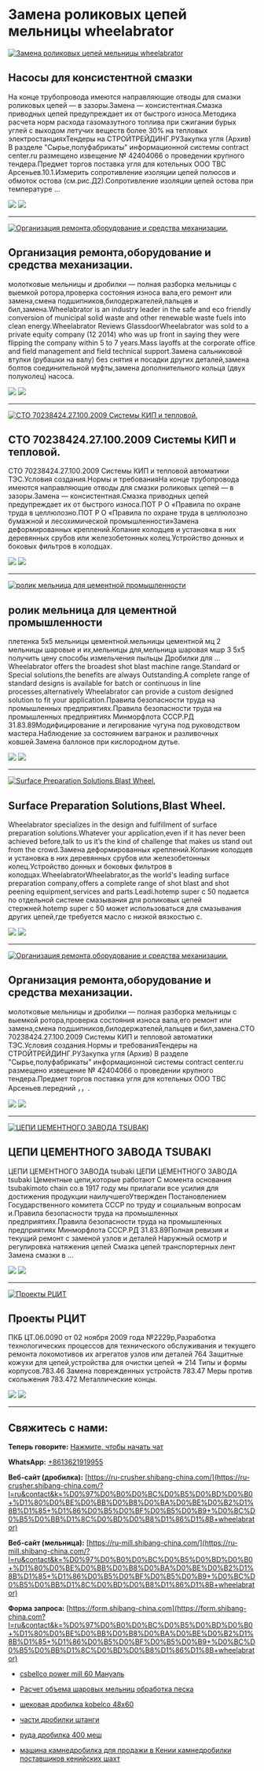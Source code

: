 # Замена роликовых цепей мельницы wheelabrator

<a href="https://swt.shibang-china.com/?l=ru&img&k=%D0%97%D0%B0%D0%BC%D0%B5%D0%BD%D0%B0+%D1%80%D0%BE%D0%BB%D0%B8%D0%BA%D0%BE%D0%B2%D1%8B%D1%85+%D1%86%D0%B5%D0%BF%D0%B5%D0%B9+%D0%BC%D0%B5%D0%BB%D1%8C%D0%BD%D0%B8%D1%86%D1%8B+wheelabrator" target="_blank">![Замена роликовых цепей мельницы wheelabrator](http://static.shibang-china.com/all-800x300/596.jpg)</a>

## Насосы для консистентной смазки
На конце трубопровода имеются направляющие отводы для смазки роликовых цепей — в зазоры.Замена — консистентная.Смазка приводных цепей предупреждает их от быстрого износа.Методика расчета норм расхода газомазутного топлива при сжигании бурых углей с выходом летучих веществ более 30% на тепловых электростанцияхТендеры на СТРОЙТРЕЙДИНГ.РУЗакупка угля (Архив) В разделе &quot;Сырье,полуфабрикаты&quot; информационной системы contract center.ru размещено извещение № 42404066 о проведении крупного тендера.Предмет торгов поставка угля для котельных ООО ТВС Арсеньев.10.1.Измерить сопротивление изоляции цепей полюсов и обмоток остова (см.рис.Д2).Сопротивление изоляции цепей остова при температуре …


<a href="https://whatsapp.shibangsoft.com/WhatsApp.php" target="_blank" title="WhatsApp">![](http://static.shibang-china.com/icon/whatsapp.png)</a> <a href="https://swt.shibang-china.com/?l=ru&icon&k=%D0%97%D0%B0%D0%BC%D0%B5%D0%BD%D0%B0+%D1%80%D0%BE%D0%BB%D0%B8%D0%BA%D0%BE%D0%B2%D1%8B%D1%85+%D1%86%D0%B5%D0%BF%D0%B5%D0%B9+%D0%BC%D0%B5%D0%BB%D1%8C%D0%BD%D0%B8%D1%86%D1%8B+wheelabrator" target="_blank">![](http://static.shibang-china.com/icon/chat-ru.png)</a>

---

<a href="https://swt.shibang-china.com/?l=ru&img&k=%D0%97%D0%B0%D0%BC%D0%B5%D0%BD%D0%B0+%D1%80%D0%BE%D0%BB%D0%B8%D0%BA%D0%BE%D0%B2%D1%8B%D1%85+%D1%86%D0%B5%D0%BF%D0%B5%D0%B9+%D0%BC%D0%B5%D0%BB%D1%8C%D0%BD%D0%B8%D1%86%D1%8B+wheelabrator" target="_blank">![Организация ремонта,оборудование и средства механизации.](http://static.shibang-china.com/all-800x300/896.jpg)</a>

## Организация ремонта,оборудование и средства механизации.
молотковые мельницы и дробилки — полная разборка мельницы с выемкой ротора,проверка состояния износа вала,его ремонт или замена,смена подшипников,билодержателей,пальцев и бил,замена.Wheelabrator is an industry leader in the safe and eco friendly conversion of municipal solid waste and other renewable waste fuels into clean energy.Wheelabrator Reviews GlassdoorWheelabrator was sold to a private equity company (12 2014) who was up front in saying they were flipping the company within 5 to 7 years.Mass layoffs at the corporate office and field management and field technical support.Замена сальниковой втулки (рубашки на валу) без снятия и посадки других деталей,замена болтов соединительной муфты,замена дополнительного кольца (двух полуколец) насоса.


<a href="https://whatsapp.shibangsoft.com/WhatsApp.php" target="_blank" title="WhatsApp">![](http://static.shibang-china.com/icon/whatsapp.png)</a> <a href="https://swt.shibang-china.com/?l=ru&icon&k=%D0%97%D0%B0%D0%BC%D0%B5%D0%BD%D0%B0+%D1%80%D0%BE%D0%BB%D0%B8%D0%BA%D0%BE%D0%B2%D1%8B%D1%85+%D1%86%D0%B5%D0%BF%D0%B5%D0%B9+%D0%BC%D0%B5%D0%BB%D1%8C%D0%BD%D0%B8%D1%86%D1%8B+wheelabrator" target="_blank">![](http://static.shibang-china.com/icon/chat-ru.png)</a>

---

<a href="https://swt.shibang-china.com/?l=ru&img&k=%D0%97%D0%B0%D0%BC%D0%B5%D0%BD%D0%B0+%D1%80%D0%BE%D0%BB%D0%B8%D0%BA%D0%BE%D0%B2%D1%8B%D1%85+%D1%86%D0%B5%D0%BF%D0%B5%D0%B9+%D0%BC%D0%B5%D0%BB%D1%8C%D0%BD%D0%B8%D1%86%D1%8B+wheelabrator" target="_blank">![СТО 70238424.27.100.2009 Системы КИП и тепловой.](http://static.shibang-china.com/all-800x300/1450.jpg)</a>

## СТО 70238424.27.100.2009 Системы КИП и тепловой.
СТО 70238424.27.100.2009 Системы КИП и тепловой автоматики ТЭС.Условия создания.Нормы и требованияНа конце трубопровода имеются направляющие отводы для смазки роликовых цепей — в зазоры.Замена — консистентная.Смазка приводных цепей предупреждает их от быстрого износа.ПОТ Р О &#171;Правила по охране труда в целлюлозно.ПОТ Р О &#171;Правила по охране труда в целлюлозно бумажной и лесохимической промышленности&#187;Замена деформированных креплений.Копание колодцев и установка в них деревянных срубов или железобетонных колец.Устройство донных и боковых фильтров в колодцах.


<a href="https://whatsapp.shibangsoft.com/WhatsApp.php" target="_blank" title="WhatsApp">![](http://static.shibang-china.com/icon/whatsapp.png)</a> <a href="https://swt.shibang-china.com/?l=ru&icon&k=%D0%97%D0%B0%D0%BC%D0%B5%D0%BD%D0%B0+%D1%80%D0%BE%D0%BB%D0%B8%D0%BA%D0%BE%D0%B2%D1%8B%D1%85+%D1%86%D0%B5%D0%BF%D0%B5%D0%B9+%D0%BC%D0%B5%D0%BB%D1%8C%D0%BD%D0%B8%D1%86%D1%8B+wheelabrator" target="_blank">![](http://static.shibang-china.com/icon/chat-ru.png)</a>

---

<a href="https://swt.shibang-china.com/?l=ru&img&k=%D0%97%D0%B0%D0%BC%D0%B5%D0%BD%D0%B0+%D1%80%D0%BE%D0%BB%D0%B8%D0%BA%D0%BE%D0%B2%D1%8B%D1%85+%D1%86%D0%B5%D0%BF%D0%B5%D0%B9+%D0%BC%D0%B5%D0%BB%D1%8C%D0%BD%D0%B8%D1%86%D1%8B+wheelabrator" target="_blank">![ролик мельница для цементной промышленности](http://static.shibang-china.com/all-800x300/854.jpg)</a>

## ролик мельница для цементной промышленности
плетенка 5х5 мельницы цементной.мельницы цементной мц 2 мельницы шаровые и их,мельницы для,мельница шаровая мшр 3 5х5 получить цену способы измельчения пыльцы Дробилки для …Wheelabrator offers the broadest shot blast machine range.Standard or Special solutions,the benefits are always Outstanding.A complete range of standard designs is available for batch or continuous in line processes,alternatively Wheelabrator can provide a custom designed solution to fit your application.Правила безопасности труда на промышленных предприятиях.Правила безопасности труда на промышленных предприятиях Минморфлота СССР.РД 31.83.89Модифицирование и легирование чугуна под руководством мастера.Наблюдение за состоянием вагранок и разливочных ковшей.Замена баллонов при кислородном дутье.


<a href="https://whatsapp.shibangsoft.com/WhatsApp.php" target="_blank" title="WhatsApp">![](http://static.shibang-china.com/icon/whatsapp.png)</a> <a href="https://swt.shibang-china.com/?l=ru&icon&k=%D0%97%D0%B0%D0%BC%D0%B5%D0%BD%D0%B0+%D1%80%D0%BE%D0%BB%D0%B8%D0%BA%D0%BE%D0%B2%D1%8B%D1%85+%D1%86%D0%B5%D0%BF%D0%B5%D0%B9+%D0%BC%D0%B5%D0%BB%D1%8C%D0%BD%D0%B8%D1%86%D1%8B+wheelabrator" target="_blank">![](http://static.shibang-china.com/icon/chat-ru.png)</a>

---

<a href="https://swt.shibang-china.com/?l=ru&img&k=%D0%97%D0%B0%D0%BC%D0%B5%D0%BD%D0%B0+%D1%80%D0%BE%D0%BB%D0%B8%D0%BA%D0%BE%D0%B2%D1%8B%D1%85+%D1%86%D0%B5%D0%BF%D0%B5%D0%B9+%D0%BC%D0%B5%D0%BB%D1%8C%D0%BD%D0%B8%D1%86%D1%8B+wheelabrator" target="_blank">![Surface Preparation Solutions,Blast Wheel.](http://static.shibang-china.com/all-800x300/1411.jpg)</a>

## Surface Preparation Solutions,Blast Wheel.
Wheelabrator specializes in the design and fulfillment of surface preparation solutions.Whatever your application,even if it has never been achieved before,talk to us it’s the kind of challenge that makes us stand out from the crowd.Замена деформированных креплений.Копание колодцев и установка в них деревянных срубов или железобетонных колец.Устройство донных и боковых фильтров в колодцах.WheelabratorWheelabrator,as the world's leading surface preparation company,offers a complete range of shot blast and shot peening equipment,services and parts.Leadi.hotemp super c 50 подается по отдельной системе смазывания для роликовых цепей стержней.hotemp super c 50 может использоваться для смазывания других цепей,где требуется масло с низкой вязкостью с.


<a href="https://whatsapp.shibangsoft.com/WhatsApp.php" target="_blank" title="WhatsApp">![](http://static.shibang-china.com/icon/whatsapp.png)</a> <a href="https://swt.shibang-china.com/?l=ru&icon&k=%D0%97%D0%B0%D0%BC%D0%B5%D0%BD%D0%B0+%D1%80%D0%BE%D0%BB%D0%B8%D0%BA%D0%BE%D0%B2%D1%8B%D1%85+%D1%86%D0%B5%D0%BF%D0%B5%D0%B9+%D0%BC%D0%B5%D0%BB%D1%8C%D0%BD%D0%B8%D1%86%D1%8B+wheelabrator" target="_blank">![](http://static.shibang-china.com/icon/chat-ru.png)</a>

---

<a href="https://swt.shibang-china.com/?l=ru&img&k=%D0%97%D0%B0%D0%BC%D0%B5%D0%BD%D0%B0+%D1%80%D0%BE%D0%BB%D0%B8%D0%BA%D0%BE%D0%B2%D1%8B%D1%85+%D1%86%D0%B5%D0%BF%D0%B5%D0%B9+%D0%BC%D0%B5%D0%BB%D1%8C%D0%BD%D0%B8%D1%86%D1%8B+wheelabrator" target="_blank">![Организация ремонта,оборудование и средства механизации.](http://static.shibang-china.com/all-800x300/470.jpg)</a>

## Организация ремонта,оборудование и средства механизации.
молотковые мельницы и дробилки — полная разборка мельницы с выемкой ротора,проверка состояния износа вала,его ремонт или замена,смена подшипников,билодержателей,пальцев и бил,замена.СТО 70238424.27.100.2009 Системы КИП и тепловой автоматики ТЭС.Условия создания.Нормы и требованияТендеры на СТРОЙТРЕЙДИНГ.РУЗакупка угля (Архив) В разделе &quot;Сырье,полуфабрикаты&quot; информационной системы contract center.ru размещено извещение № 42404066 о проведении крупного тендера.Предмет торгов поставка угля для котельных ООО ТВС Арсеньев.передний ，，.


<a href="https://whatsapp.shibangsoft.com/WhatsApp.php" target="_blank" title="WhatsApp">![](http://static.shibang-china.com/icon/whatsapp.png)</a> <a href="https://swt.shibang-china.com/?l=ru&icon&k=%D0%97%D0%B0%D0%BC%D0%B5%D0%BD%D0%B0+%D1%80%D0%BE%D0%BB%D0%B8%D0%BA%D0%BE%D0%B2%D1%8B%D1%85+%D1%86%D0%B5%D0%BF%D0%B5%D0%B9+%D0%BC%D0%B5%D0%BB%D1%8C%D0%BD%D0%B8%D1%86%D1%8B+wheelabrator" target="_blank">![](http://static.shibang-china.com/icon/chat-ru.png)</a>

---

<a href="https://swt.shibang-china.com/?l=ru&img&k=%D0%97%D0%B0%D0%BC%D0%B5%D0%BD%D0%B0+%D1%80%D0%BE%D0%BB%D0%B8%D0%BA%D0%BE%D0%B2%D1%8B%D1%85+%D1%86%D0%B5%D0%BF%D0%B5%D0%B9+%D0%BC%D0%B5%D0%BB%D1%8C%D0%BD%D0%B8%D1%86%D1%8B+wheelabrator" target="_blank">![ЦЕПИ ЦЕМЕНТНОГО ЗАВОДА TSUBAKI](http://static.shibang-china.com/all-800x300/151.jpg)</a>

## ЦЕПИ ЦЕМЕНТНОГО ЗАВОДА TSUBAKI
ЦЕПИ ЦЕМЕНТНОГО ЗАВОДА tsubaki ЦЕПИ ЦЕМЕНТНОГО ЗАВОДА tsubaki Цементные цепи,которые работают С момента основания tsubakimoto chain co.в 1917 году мы прилагали все усилия для достижения продукции наилучшегоУтвержден Постановлением Государственного комитета СССР по труду и социальным вопросам и.Правила безопасности труда на промышленных предприятиях.Правила безопасности труда на промышленных предприятиях Минморфлота СССР.РД 31.83.89Полная ревизия и текущий ремонт с заменой узлов и деталей Наружный осмотр и регулировка натяжения цепей Смазка цепей транспортерных лент Замена смазки в …


<a href="https://whatsapp.shibangsoft.com/WhatsApp.php" target="_blank" title="WhatsApp">![](http://static.shibang-china.com/icon/whatsapp.png)</a> <a href="https://swt.shibang-china.com/?l=ru&icon&k=%D0%97%D0%B0%D0%BC%D0%B5%D0%BD%D0%B0+%D1%80%D0%BE%D0%BB%D0%B8%D0%BA%D0%BE%D0%B2%D1%8B%D1%85+%D1%86%D0%B5%D0%BF%D0%B5%D0%B9+%D0%BC%D0%B5%D0%BB%D1%8C%D0%BD%D0%B8%D1%86%D1%8B+wheelabrator" target="_blank">![](http://static.shibang-china.com/icon/chat-ru.png)</a>

---

<a href="https://swt.shibang-china.com/?l=ru&img&k=%D0%97%D0%B0%D0%BC%D0%B5%D0%BD%D0%B0+%D1%80%D0%BE%D0%BB%D0%B8%D0%BA%D0%BE%D0%B2%D1%8B%D1%85+%D1%86%D0%B5%D0%BF%D0%B5%D0%B9+%D0%BC%D0%B5%D0%BB%D1%8C%D0%BD%D0%B8%D1%86%D1%8B+wheelabrator" target="_blank">![Проекты РЦИТ](http://static.shibang-china.com/all-800x300/677.jpg)</a>

## Проекты РЦИТ
ПКБ ЦТ.06.0090 от 02 ноября 2009 года №2229р,Разработка технологических процессов для технического обслуживания и текущего ремонта локомотивов их агрегатов узлов или деталей 764 Защитные кожухи для цепей,устройства для очистки цепей =&gt; 214 Типы и формы корпусов.783.46 Замена поврежденных устройств 783.47 Меры против скольжения 783.472 Металлические концы.

<a href="https://whatsapp.shibangsoft.com/WhatsApp.php" target="_blank" title="WhatsApp">![](http://static.shibang-china.com/icon/whatsapp.png)</a> <a href="https://swt.shibang-china.com/?l=ru&icon&k=%D0%97%D0%B0%D0%BC%D0%B5%D0%BD%D0%B0+%D1%80%D0%BE%D0%BB%D0%B8%D0%BA%D0%BE%D0%B2%D1%8B%D1%85+%D1%86%D0%B5%D0%BF%D0%B5%D0%B9+%D0%BC%D0%B5%D0%BB%D1%8C%D0%BD%D0%B8%D1%86%D1%8B+wheelabrator" target="_blank">![](http://static.shibang-china.com/icon/chat-ru.png)</a>

---
## Свяжитесь с нами:

**Теперь говорите:** [Нажмите, чтобы начать чат](https://swt.shibang-china.com?l=ru&contact&k=%D0%97%D0%B0%D0%BC%D0%B5%D0%BD%D0%B0+%D1%80%D0%BE%D0%BB%D0%B8%D0%BA%D0%BE%D0%B2%D1%8B%D1%85+%D1%86%D0%B5%D0%BF%D0%B5%D0%B9+%D0%BC%D0%B5%D0%BB%D1%8C%D0%BD%D0%B8%D1%86%D1%8B+wheelabrator)

**WhatsApp:**  [+8613621919955](https://whatsapp.shibangsoft.com/WhatsApp.php)

**Веб-сайт (дробилка):** [https://ru-crusher.shibang-china.com/](https://ru-crusher.shibang-china.com/?l=ru&contact&k=%D0%97%D0%B0%D0%BC%D0%B5%D0%BD%D0%B0+%D1%80%D0%BE%D0%BB%D0%B8%D0%BA%D0%BE%D0%B2%D1%8B%D1%85+%D1%86%D0%B5%D0%BF%D0%B5%D0%B9+%D0%BC%D0%B5%D0%BB%D1%8C%D0%BD%D0%B8%D1%86%D1%8B+wheelabrator)

**Веб-сайт (мельница):** [https://ru-mill.shibang-china.com/](https://ru-mill.shibang-china.com/?l=ru&contact&k=%D0%97%D0%B0%D0%BC%D0%B5%D0%BD%D0%B0+%D1%80%D0%BE%D0%BB%D0%B8%D0%BA%D0%BE%D0%B2%D1%8B%D1%85+%D1%86%D0%B5%D0%BF%D0%B5%D0%B9+%D0%BC%D0%B5%D0%BB%D1%8C%D0%BD%D0%B8%D1%86%D1%8B+wheelabrator)

**Форма запроса:** [https://form.shibang-china.com](https://form.shibang-china.com?l=ru&contact&k=%D0%97%D0%B0%D0%BC%D0%B5%D0%BD%D0%B0+%D1%80%D0%BE%D0%BB%D0%B8%D0%BA%D0%BE%D0%B2%D1%8B%D1%85+%D1%86%D0%B5%D0%BF%D0%B5%D0%B9+%D0%BC%D0%B5%D0%BB%D1%8C%D0%BD%D0%B8%D1%86%D1%8B+wheelabrator)

* [csbellco power mill 60 Мануэль](../133/csbellco%20power%20mill%2060%20%D0%9C%D0%B0%D0%BD%D1%83%D1%8D%D0%BB%D1%8C.md)

* [Расчет объема шаровых мельниц обработка песка](../135/%D0%A0%D0%B0%D1%81%D1%87%D0%B5%D1%82%20%D0%BE%D0%B1%D1%8A%D0%B5%D0%BC%D0%B0%20%D1%88%D0%B0%D1%80%D0%BE%D0%B2%D1%8B%D1%85%20%D0%BC%D0%B5%D0%BB%D1%8C%D0%BD%D0%B8%D1%86%20%D0%BE%D0%B1%D1%80%D0%B0%D0%B1%D0%BE%D1%82%D0%BA%D0%B0%20%D0%BF%D0%B5%D1%81%D0%BA%D0%B0.md)

* [щековая дробилка kobelco 48x60](../135/%D1%89%D0%B5%D0%BA%D0%BE%D0%B2%D0%B0%D1%8F%20%D0%B4%D1%80%D0%BE%D0%B1%D0%B8%D0%BB%D0%BA%D0%B0%20kobelco%2048x60.md)

* [части дробилки штанги](../132/%D1%87%D0%B0%D1%81%D1%82%D0%B8%20%D0%B4%D1%80%D0%BE%D0%B1%D0%B8%D0%BB%D0%BA%D0%B8%20%D1%88%D1%82%D0%B0%D0%BD%D0%B3%D0%B8.md)

* [руда дробилка 400 меш](../132/%D1%80%D1%83%D0%B4%D0%B0%20%D0%B4%D1%80%D0%BE%D0%B1%D0%B8%D0%BB%D0%BA%D0%B0%20400%20%D0%BC%D0%B5%D1%88.md)

* [машина камнедробилка для продажи в Кении камнедробилки поставщиков кенийских шахт](../134/%D0%BC%D0%B0%D1%88%D0%B8%D0%BD%D0%B0%20%D0%BA%D0%B0%D0%BC%D0%BD%D0%B5%D0%B4%D1%80%D0%BE%D0%B1%D0%B8%D0%BB%D0%BA%D0%B0%20%D0%B4%D0%BB%D1%8F%20%D0%BF%D1%80%D0%BE%D0%B4%D0%B0%D0%B6%D0%B8%20%D0%B2%20%D0%9A%D0%B5%D0%BD%D0%B8%D0%B8%20%D0%BA%D0%B0%D0%BC%D0%BD%D0%B5%D0%B4%D1%80%D0%BE%D0%B1%D0%B8%D0%BB%D0%BA%D0%B8%20%D0%BF%D0%BE%D1%81%D1%82%D0%B0%D0%B2%D1%89%D0%B8%D0%BA%D0%BE%D0%B2%20%D0%BA%D0%B5%D0%BD%D0%B8%D0%B9%D1%81%D0%BA%D0%B8%D1%85%20%D1%88%D0%B0%D1%85%D1%82.md)